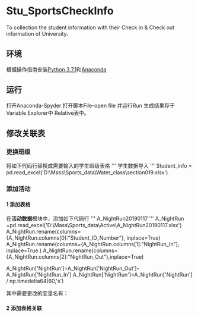 # Stu_SportsCheckInfo
To collection the student information with their Check in &amp; Check out information of University.

## 环境
根据操作指南安装[Python 3.7.1](https://www.python.org/downloads/release/python-372/)和[Anaconda](https://medium.com/fishtung/python-anaconda-%E7%92%B0%E5%A2%83%E5%AE%89%E8%A3%9D%E6%95%99%E5%AD%B8-86bd13f8399d)

## 运行
打开Anaconda-Spyder
打开脚本File-open file 并运行Run
生成结果存于Variable Explorer中 Relative表中。

## 修改关联表
### 更换班级

将如下代码行替换成需要输入的学生班级表格
  '''
  学生数据导入
  '''
  Student_info = pd.read_excel('D:\Mass\Sports_data\Water_class\section019.xlsx')
### 添加活动
#### 1 添加表格
在**活动数据**模块中，添加如下代码行
  '''
  A_NightRun20190117
  '''
  A_NightRun =pd.read_excel('D:\Mass\Sports_data\Active\A_NightRun20190117.xlsx')
  A_NightRun.rename(columns={A_NightRun.columns[0]:"Student_ID_Number"}, inplace=True)
  A_NightRun.rename(columns={A_NightRun.columns[1]:"NightRun_In"}, inplace=True )
  A_NightRun.rename(columns={A_NightRun.columns[2]:"NightRun_Out"},inplace=True)

  A_NightRun['NightRun']=A_NightRun['NightRun_Out']-A_NightRun['NightRun_In']
  A_NightRun['NightRun']=A_NightRun['NightRun'] / np.timedelta64(60,'s')
  
其中需要更改的变量名有：

#### 2 添加表格关联
